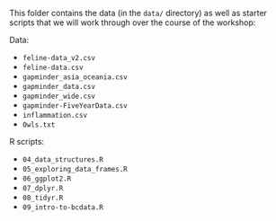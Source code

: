 This folder contains the data (in the `data/` directory) as well as
starter scripts that we will work through over the course of the
workshop:

Data:

-   `feline-data_v2.csv`
-   `feline-data.csv`
-   `gapminder_asia_oceania.csv`
-   `gapminder_data.csv`
-   `gapminder_wide.csv`
-   `gapminder-FiveYearData.csv`
-   `inflammation.csv`
-   `Owls.txt`

R scripts:

-   `04_data_structures.R`
-   `05_exploring_data_frames.R`
-   `06_ggplot2.R`
-   `07_dplyr.R`
-   `08_tidyr.R`
-   `09_intro-to-bcdata.R`
